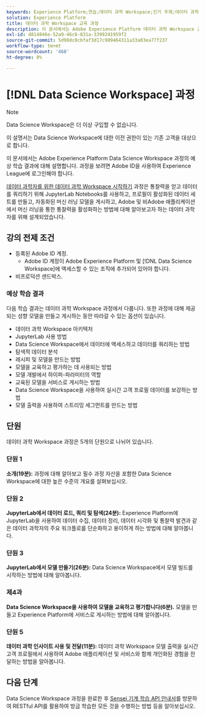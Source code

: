 ```yaml
---
keywords: Experience Platform;연습;데이터 과학 Workspace;인기 주제;데이터 과학 과정;과정;dsw
solution: Experience Platform
title: 데이터 과학 Workspace 교육 과정
description: 이 문서에서는 Adobe Experience Platform 데이터 과학 Workspace 교육 과정에 대한 링크와 설명을 제공합니다.
exl-id: d814846e-52a9-46c6-831a-3399241959f2
source-git-commit: 5d98dc0cbfaf3d17c909464311a33a03ea77f237
workflow-type: tm+mt
source-wordcount: '468'
ht-degree: 0%

---
```



# [!DNL Data Science Workspace] 과정

>[!NOTE]
>
>Data Science Workspace은 더 이상 구입할 수 없습니다.
>
>이 설명서는 Data Science Workspace에 대한 이전 권한이 있는 기존 고객을 대상으로 합니다.

이 문서에서는 Adobe Experience Platform Data Science Workspace 과정의 예상 학습 결과에 대해 설명합니다. 과정을 보려면 Adobe ID을 사용하여 Experience League에 로그인해야 합니다.

[데이터 과학자를 위한 데이터 과학 Workspace 시작하기](https://experienceleague.adobe.com/?lang=ko&recommended=ExperiencePlatform-U-1-2021.1.dsw) 과정은 통찰력을 얻고 데이터를 쿼리하기 위해 JupyterLab Notebooks를 사용하고, 프로필이 활성화된 데이터 세트를 만들고, 자동화된 머신 러닝 모델을 게시하고, Adobe 및 비Adobe 애플리케이션에서 머신 러닝을 통한 통찰력을 활성화하는 방법에 대해 알아보고자 하는 데이터 과학자를 위해 설계되었습니다.

## 강의 전제 조건

- 등록된 Adobe ID 계정.
   - Adobe ID 계정이 Adobe Experience Platform 및 [!DNL Data Science Workspace]에 액세스할 수 있는 조직에 추가되어 있어야 합니다.
- 비프로덕션 샌드박스.

### 예상 학습 결과

다음 학습 결과는 데이터 과학 Workspace 과정에서 다룹니다. 또한 과정에 대해 제공되는 성향 모델을 만들고 게시하는 동안 따라갈 수 있는 옵션이 있습니다.

- 데이터 과학 Workspace 아키텍처
- JupyterLab 사용 방법
- Data Science Workspace에서 데이터에 액세스하고 데이터를 쿼리하는 방법
- 탐색적 데이터 분석
- 레시피 및 모델을 만드는 방법
- 모델을 교육하고 평가하는 데 사용되는 방법
- 모델 개발에서 하이퍼-파라미터의 역할
- 교육된 모델을 서비스로 게시하는 방법
- Data Science Workspace을 사용하여 실시간 고객 프로필 데이터를 보강하는 방법
- 모델 출력을 사용하여 스트리밍 세그먼트를 만드는 방법

## 단원

데이터 과학 Workspace 과정은 5개의 단원으로 나뉘어 있습니다.

### 단원 1

**소개(19분):** 과정에 대해 알아보고 필수 과정 자산을 포함한 Data Science Workspace에 대한 높은 수준의 개요를 살펴보십시오.

### 단원 2

**JupyterLab에서 데이터 로드, 쿼리 및 탐색(24분):** Experience Platform에 JupyterLab을 사용하여 데이터 수집, 데이터 정리, 데이터 시각화 및 통찰력 발견과 같은 데이터 과학자의 주요 워크플로를 단순화하고 용이하게 하는 방법에 대해 알아봅니다.

### 단원 3

**JupyterLab에서 모델 만들기(26분):** Data Science Workspace에서 모델 빌드를 시작하는 방법에 대해 알아봅니다.

### 제4과

**Data Science Workspace을 사용하여 모델을 교육하고 평가합니다(6분).** 모델을 만들고 Experience Platform에 서비스로 게시하는 방법에 대해 알아봅니다.

### 단원 5

**데이터 과학 인사이트 사용 및 전달(11분):** 데이터 과학 Workspace 모델 출력을 실시간 고객 프로필에서 사용하여 Adobe 애플리케이션 및 서비스와 함께 개인화된 경험을 전달하는 방법을 알아봅니다.

## 다음 단계

Data Science Workspace 과정을 완료한 후 [Sensei 기계 학습 API 안내서](./api/getting-started.md)를 방문하여 RESTful API를 활용하여 방금 학습한 모든 것을 수행하는 방법 등을 알아보십시오.



